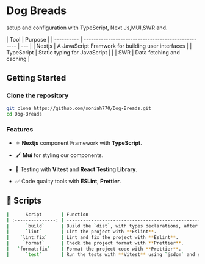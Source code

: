 # Dog Breads

setup and configuration with TypeScript, Next Js,MUI,SWR and.

| Tool       | Purpose                                            |
| ---------- | -------------------------------------------------- | --- |
| Nextjs     | A JavaScript Framwork for building user interfaces |
| TypeScript | Static typing for JavaScript                       |     |
| SWR        | Data fetching and caching                          |

## Getting Started

### Clone the repository

```bash
git clone https://github.com/soniah770/Dog-Breads.git
cd Dog-Breads
```

### Features

- ⚛️ **Nextjs** component Framework with **TypeScript**.

- 🖌️ **Mui** for styling our components.

- 🧪 Testing with **Vitest** and **React Testing Library**.

- ✅ Code quality tools with **ESLint**, **Prettier**.

## 🤖 Scripts

```bash
|      Script       | Function                                                                           |
| :---------------: | ---------------------------------------------------------------------------------- |
|      `build`      | Build the `dist`, with types declarations, after checking types with TypeScript.   |
|      `lint`       | Lint the project with **Eslint**.                                                  |
|    `lint:fix`     | Lint and fix the project with **Eslint**.                                          |
|     `format`      | Check the project format with **Prettier**.                                        |
|   `format:fix`    | Format the project code with **Prettier**.                                         |
|      `test`       | Run the tests with **Vitest** using `jsdom` and starts a **Vitest UI** dev server. |
```
